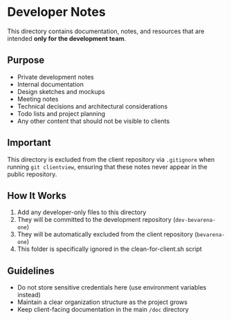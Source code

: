 # Developer Notes

This directory contains documentation, notes, and resources that are intended **only for the development team**.

## Purpose

- Private development notes
- Internal documentation
- Design sketches and mockups
- Meeting notes
- Technical decisions and architectural considerations
- Todo lists and project planning
- Any other content that should not be visible to clients

## Important

This directory is excluded from the client repository via `.gitignore` when running `git clientview`, ensuring that these notes never appear in the public repository.

## How It Works

1. Add any developer-only files to this directory
2. They will be committed to the development repository (`dev-bevarena-one`)
3. They will be automatically excluded from the client repository (`bevarena-one`)
4. This folder is specifically ignored in the clean-for-client.sh script

## Guidelines

- Do not store sensitive credentials here (use environment variables instead)
- Maintain a clear organization structure as the project grows
- Keep client-facing documentation in the main `/doc` directory
